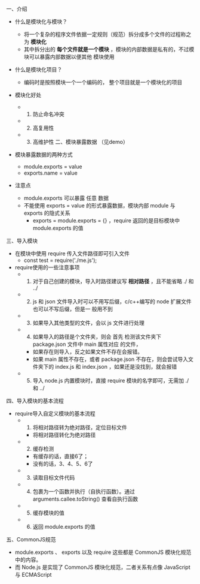 一、介绍
- 什么是模块化与模块？
    - 将一个复杂的程序文件依据一定规则（规范）拆分成多个文件的过程称之为 **模块化**
    - 其中拆分出的 **每个文件就是一个模块** ，模块的内部数据是私有的，不过模块可以暴露内部数据以便其他
模块使用

- 什么是模块化项目？
    - 编码时是按照模块一个一个编码的， 整个项目就是一个模块化的项目
- 模块化好处
    - 1. 防止命名冲突
    - 2. 高复用性
    - 3. 高维护性
二、模块暴露数据 （见demo）
- 模块暴露数据的两种方式
    - module.exports = value
    - exports.name = value
- 注意点
    - module.exports 可以暴露 任意 数据
    - 不能使用 exports = value 的形式暴露数据，模块内部 module 与 exports 的隐式关系
        - exports = module.exports = {} ，require 返回的是目标模块中 module.exports 的值

三、导入模块
- 在模块中使用 require 传入文件路径即可引入文件
    - const test = require('./me.js');
- require使用的一些注意事项
    - 1. 对于自己创建的模块，导入时路径建议写 **相对路径** ，且不能省略 ./ 和 ../
    - 2. js 和 json 文件导入时可以不用写后缀，c/c++编写的 node 扩展文件也可以不写后缀，但是一
    般用不到
    - 3. 如果导入其他类型的文件，会以 js 文件进行处理
    - 4. 如果导入的路径是个文件夹，则会 首先 检测该文件夹下 package.json 文件中 main 属性对应
    的文件，
        - 如果存在则导入，反之如果文件不存在会报错。
        - 如果 main 属性不存在，或者 package.json 不存在，则会尝试导入文件夹下的 index.js 和
    index.json ，如果还是没找到，就会报错
    - 5. 导入 node.js 内置模块时，直接 require 模块的名字即可，无需加 ./ 和 ../

四、导入模块的基本流程
- require导入自定义模块的基本流程
    - 1. 将相对路径转为绝对路径，定位目标文件
        - 将相对路径转化为绝对路径
    - 2. 缓存检测
        - 有缓存的话，直接6了；
        - 没有的话，3、4、5、6了
    - 3. 读取目标文件代码
    - 4. 包裹为一个函数并执行（自执行函数）。通过 arguments.callee.toString() 查看自执行函数
    - 5. 缓存模块的值
    - 6. 返回 module.exports 的值

五、CommonJS规范
- module.exports 、 exports 以及 require 这些都是 CommonJS 模块化规范中的内容。
- 而 Node.js 是实现了 CommonJS 模块化规范，二者关系有点像 JavaScript 与 ECMAScript